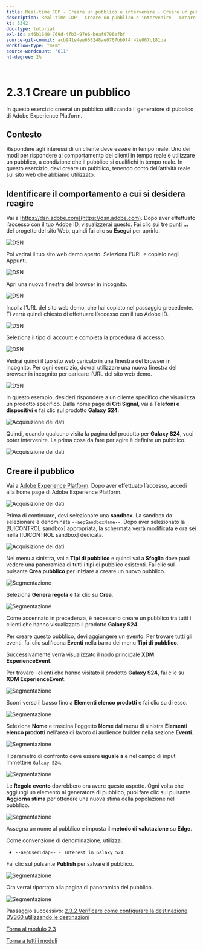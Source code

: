 ```yaml
---
title: Real-time CDP - Creare un pubblico e intervenire - Creare un pubblico
description: Real-time CDP - Creare un pubblico e intervenire - Creare un pubblico
kt: 5342
doc-type: tutorial
exl-id: a46b1640-769d-4fb3-97e6-beaf9706efbf
source-git-commit: acb941e4ee668248ae0767bb9f4f42e067c181ba
workflow-type: tm+mt
source-wordcount: '611'
ht-degree: 2%

---
```


# 2.3.1 Creare un pubblico

In questo esercizio creerai un pubblico utilizzando il generatore di pubblico di Adobe Experience Platform.

## Contesto

Rispondere agli interessi di un cliente deve essere in tempo reale. Uno dei modi per rispondere al comportamento dei clienti in tempo reale è utilizzare un pubblico, a condizione che il pubblico si qualifichi in tempo reale. In questo esercizio, devi creare un pubblico, tenendo conto dell’attività reale sul sito web che abbiamo utilizzato.

## Identificare il comportamento a cui si desidera reagire

Vai a [https://dsn.adobe.com](https://dsn.adobe.com). Dopo aver effettuato l’accesso con il tuo Adobe ID, visualizzerai questo. Fai clic sui tre punti **...** del progetto del sito Web, quindi fai clic su **Esegui** per aprirlo.

![DSN](./../../datacollection/module1.1/images/web8.png)

Poi vedrai il tuo sito web demo aperto. Seleziona l’URL e copialo negli Appunti.

![DSN](../../gettingstarted/gettingstarted/images/web3.png)

Apri una nuova finestra del browser in incognito.

![DSN](../../gettingstarted/gettingstarted/images/web4.png)

Incolla l’URL del sito web demo, che hai copiato nel passaggio precedente. Ti verrà quindi chiesto di effettuare l’accesso con il tuo Adobe ID.

![DSN](../../gettingstarted/gettingstarted/images/web5.png)

Seleziona il tipo di account e completa la procedura di accesso.

![DSN](../../gettingstarted/gettingstarted/images/web6.png)

Vedrai quindi il tuo sito web caricato in una finestra del browser in incognito. Per ogni esercizio, dovrai utilizzare una nuova finestra del browser in incognito per caricare l’URL del sito web demo.

![DSN](../../gettingstarted/gettingstarted/images/web7.png)

In questo esempio, desideri rispondere a un cliente specifico che visualizza un prodotto specifico.
Dalla home page di **Citi Signal**, vai a **Telefoni e dispositivi** e fai clic sul prodotto **Galaxy S24**.

![Acquisizione dei dati](./images/homegalaxy.png)

Quindi, quando qualcuno visita la pagina del prodotto per **Galaxy S24**, vuoi poter intervenire. La prima cosa da fare per agire è definire un pubblico.

![Acquisizione dei dati](./images/homegalaxy1.png)

## Creare il pubblico

Vai a [Adobe Experience Platform](https://experience.adobe.com/platform). Dopo aver effettuato l’accesso, accedi alla home page di Adobe Experience Platform.

![Acquisizione dei dati](./../../../modules/datacollection/module1.2/images/home.png)

Prima di continuare, devi selezionare una **sandbox**. La sandbox da selezionare è denominata ``--aepSandboxName--``. Dopo aver selezionato la [!UICONTROL sandbox] appropriata, la schermata verrà modificata e ora sei nella [!UICONTROL sandbox] dedicata.

![Acquisizione dei dati](./../../../modules/datacollection/module1.2/images/sb1.png)

Nel menu a sinistra, vai a **Tipi di pubblico** e quindi vai a **Sfoglia** dove puoi vedere una panoramica di tutti i tipi di pubblico esistenti. Fai clic sul pulsante **Crea pubblico** per iniziare a creare un nuovo pubblico.

![Segmentazione](./images/menuseg.png)

Seleziona **Genera regola** e fai clic su **Crea**.

![Segmentazione](./images/menuseg1.png)

Come accennato in precedenza, è necessario creare un pubblico tra tutti i clienti che hanno visualizzato il prodotto **Galaxy S24**.

Per creare questo pubblico, devi aggiungere un evento. Per trovare tutti gli eventi, fai clic sull&#39;icona **Eventi** nella barra dei menu **Tipi di pubblico**.

Successivamente verrà visualizzato il nodo principale **XDM ExperienceEvent**.

Per trovare i clienti che hanno visitato il prodotto **Galaxy S24**, fai clic su **XDM ExperienceEvent**.

![Segmentazione](./images/findee.png)

Scorri verso il basso fino a **Elementi elenco prodotti** e fai clic su di esso.

![Segmentazione](./images/see.png)

Seleziona **Nome** e trascina l&#39;oggetto **Nome** dal menu di sinistra **Elementi elenco prodotti** nell&#39;area di lavoro di audience builder nella sezione **Eventi**.

![Segmentazione](./images/eewebpdtlname1.png)

Il parametro di confronto deve essere **uguale a** e nel campo di input immettere `Galaxy S24`.

![Segmentazione](./images/pv.png)

Le **Regole evento** dovrebbero ora avere questo aspetto. Ogni volta che aggiungi un elemento al generatore di pubblico, puoi fare clic sul pulsante **Aggiorna stima** per ottenere una nuova stima della popolazione nel pubblico.

![Segmentazione](./images/ldap4.png)

Assegna un nome al pubblico e imposta il **metodo di valutazione** su **Edge**.

Come convenzione di denominazione, utilizza:

- `--aepUserLdap-- - Interest in Galaxy S24`

Fai clic sul pulsante **Publish** per salvare il pubblico.

![Segmentazione](./images/segmentname.png)

Ora verrai riportato alla pagina di panoramica del pubblico.

![Segmentazione](./images/savedsegment.png)

Passaggio successivo: [2.3.2 Verificare come configurare la destinazione DV360 utilizzando le destinazioni](./ex2.md)

[Torna al modulo 2.3](./real-time-cdp-build-a-segment-take-action.md)

[Torna a tutti i moduli](../../../overview.md)
